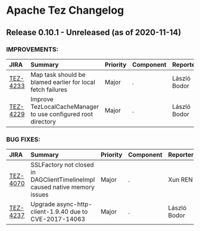 
<!---
# Licensed to the Apache Software Foundation (ASF) under one
# or more contributor license agreements.  See the NOTICE file
# distributed with this work for additional information
# regarding copyright ownership.  The ASF licenses this file
# to you under the Apache License, Version 2.0 (the
# "License"); you may not use this file except in compliance
# with the License.  You may obtain a copy of the License at
#
#     http://www.apache.org/licenses/LICENSE-2.0
#
# Unless required by applicable law or agreed to in writing, software
# distributed under the License is distributed on an "AS IS" BASIS,
# WITHOUT WARRANTIES OR CONDITIONS OF ANY KIND, either express or implied.
# See the License for the specific language governing permissions and
# limitations under the License.
-->
# Apache Tez Changelog

## Release 0.10.1 - Unreleased (as of 2020-11-14)



### IMPROVEMENTS:

| JIRA | Summary | Priority | Component | Reporter | Contributor |
|:---- |:---- | :--- |:---- |:---- |:---- |
| [TEZ-4233](https://issues.apache.org/jira/browse/TEZ-4233) | Map task should be blamed earlier for local fetch failures |  Major | . | László Bodor | László Bodor |
| [TEZ-4229](https://issues.apache.org/jira/browse/TEZ-4229) | Improve TezLocalCacheManager to use configured root directory |  Major | . | László Bodor | László Bodor |


### BUG FIXES:

| JIRA | Summary | Priority | Component | Reporter | Contributor |
|:---- |:---- | :--- |:---- |:---- |:---- |
| [TEZ-4070](https://issues.apache.org/jira/browse/TEZ-4070) | SSLFactory not closed in DAGClientTimelineImpl caused native memory issues |  Major | . | Xun REN | László Bodor |
| [TEZ-4237](https://issues.apache.org/jira/browse/TEZ-4237) | Upgrade async-http-client-1.9.40 due to CVE-2017-14063 |  Major | . | László Bodor | László Bodor |


